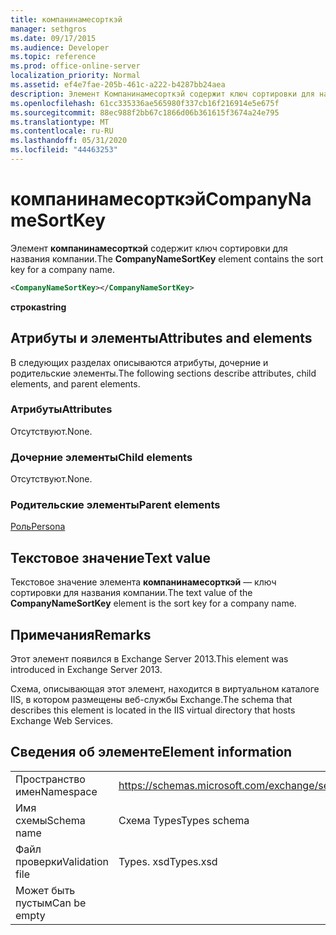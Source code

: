 ```yaml
---
title: компанинамесорткэй
manager: sethgros
ms.date: 09/17/2015
ms.audience: Developer
ms.topic: reference
ms.prod: office-online-server
localization_priority: Normal
ms.assetid: ef4e7fae-205b-461c-a222-b4287bb24aea
description: Элемент Компанинамесорткэй содержит ключ сортировки для названия компании.
ms.openlocfilehash: 61cc335336ae565980f337cb16f216914e5e675f
ms.sourcegitcommit: 88ec988f2bb67c1866d06b361615f3674a24e795
ms.translationtype: MT
ms.contentlocale: ru-RU
ms.lasthandoff: 05/31/2020
ms.locfileid: "44463253"
---
```

# <a name="companynamesortkey"></a><span data-ttu-id="a4251-103">компанинамесорткэй</span><span class="sxs-lookup"><span data-stu-id="a4251-103">CompanyNameSortKey</span></span>

<span data-ttu-id="a4251-104">Элемент **компанинамесорткэй** содержит ключ сортировки для названия компании.</span><span class="sxs-lookup"><span data-stu-id="a4251-104">The **CompanyNameSortKey** element contains the sort key for a company name.</span></span> 
  
```XML
<CompanyNameSortKey></CompanyNameSortKey>
```

 <span data-ttu-id="a4251-105">**строка**</span><span class="sxs-lookup"><span data-stu-id="a4251-105">**string**</span></span>
## <a name="attributes-and-elements"></a><span data-ttu-id="a4251-106">Атрибуты и элементы</span><span class="sxs-lookup"><span data-stu-id="a4251-106">Attributes and elements</span></span>

<span data-ttu-id="a4251-107">В следующих разделах описываются атрибуты, дочерние и родительские элементы.</span><span class="sxs-lookup"><span data-stu-id="a4251-107">The following sections describe attributes, child elements, and parent elements.</span></span>
  
### <a name="attributes"></a><span data-ttu-id="a4251-108">Атрибуты</span><span class="sxs-lookup"><span data-stu-id="a4251-108">Attributes</span></span>

<span data-ttu-id="a4251-109">Отсутствуют.</span><span class="sxs-lookup"><span data-stu-id="a4251-109">None.</span></span>
  
### <a name="child-elements"></a><span data-ttu-id="a4251-110">Дочерние элементы</span><span class="sxs-lookup"><span data-stu-id="a4251-110">Child elements</span></span>

<span data-ttu-id="a4251-111">Отсутствуют.</span><span class="sxs-lookup"><span data-stu-id="a4251-111">None.</span></span>
  
### <a name="parent-elements"></a><span data-ttu-id="a4251-112">Родительские элементы</span><span class="sxs-lookup"><span data-stu-id="a4251-112">Parent elements</span></span>

[<span data-ttu-id="a4251-113">Роль</span><span class="sxs-lookup"><span data-stu-id="a4251-113">Persona</span></span>](persona.md)
  
## <a name="text-value"></a><span data-ttu-id="a4251-114">Текстовое значение</span><span class="sxs-lookup"><span data-stu-id="a4251-114">Text value</span></span>

<span data-ttu-id="a4251-115">Текстовое значение элемента **компанинамесорткэй** — ключ сортировки для названия компании.</span><span class="sxs-lookup"><span data-stu-id="a4251-115">The text value of the **CompanyNameSortKey** element is the sort key for a company name.</span></span> 
  
## <a name="remarks"></a><span data-ttu-id="a4251-116">Примечания</span><span class="sxs-lookup"><span data-stu-id="a4251-116">Remarks</span></span>

<span data-ttu-id="a4251-117">Этот элемент появился в Exchange Server 2013.</span><span class="sxs-lookup"><span data-stu-id="a4251-117">This element was introduced in Exchange Server 2013.</span></span>
  
<span data-ttu-id="a4251-118">Схема, описывающая этот элемент, находится в виртуальном каталоге IIS, в котором размещены веб-службы Exchange.</span><span class="sxs-lookup"><span data-stu-id="a4251-118">The schema that describes this element is located in the IIS virtual directory that hosts Exchange Web Services.</span></span>
  
## <a name="element-information"></a><span data-ttu-id="a4251-119">Сведения об элементе</span><span class="sxs-lookup"><span data-stu-id="a4251-119">Element information</span></span>

|||
|:-----|:-----|
|<span data-ttu-id="a4251-120">Пространство имен</span><span class="sxs-lookup"><span data-stu-id="a4251-120">Namespace</span></span>  <br/> |https://schemas.microsoft.com/exchange/services/2006/types  <br/> |
|<span data-ttu-id="a4251-121">Имя схемы</span><span class="sxs-lookup"><span data-stu-id="a4251-121">Schema name</span></span>  <br/> |<span data-ttu-id="a4251-122">Схема Types</span><span class="sxs-lookup"><span data-stu-id="a4251-122">Types schema</span></span>  <br/> |
|<span data-ttu-id="a4251-123">Файл проверки</span><span class="sxs-lookup"><span data-stu-id="a4251-123">Validation file</span></span>  <br/> |<span data-ttu-id="a4251-124">Types. xsd</span><span class="sxs-lookup"><span data-stu-id="a4251-124">Types.xsd</span></span>  <br/> |
|<span data-ttu-id="a4251-125">Может быть пустым</span><span class="sxs-lookup"><span data-stu-id="a4251-125">Can be empty</span></span>  <br/> ||
   

